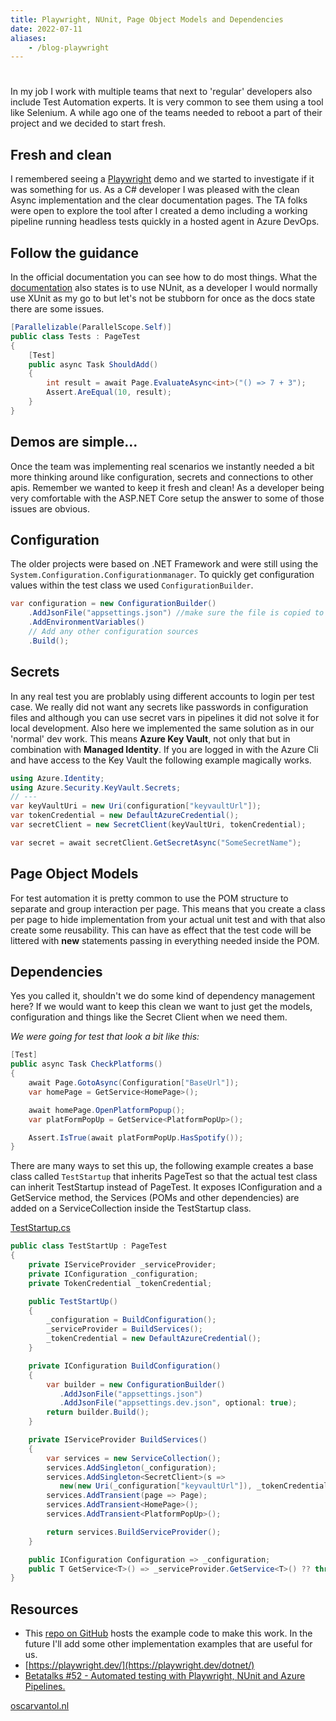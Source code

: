 ```yaml
---
title: Playwright, NUnit, Page Object Models and Dependencies
date: 2022-07-11
aliases:
    - /blog-playwright
---
```


# 

In my job I work with multiple teams that next to 'regular' developers also include Test Automation experts. It is very common to see them using a tool like Selenium. A while ago one of the teams needed to reboot a part of their project and we decided to start fresh.

## Fresh and clean
I remembered seeing a [Playwright](https://playwright.dev) demo and we started to investigate if it was something for us. As a C# developer I was pleased with the clean Async implementation and the clear documentation pages. The TA folks were open to explore the tool after I created a demo including a working pipeline running headless tests quickly in a hosted agent in Azure DevOps.

## Follow the guidance
In the official documentation you can see how to do most things. What the [documentation](https://playwright.dev/dotnet/docs/test-runners) also states is to use NUnit, as a developer I would normally use XUnit as my go to but let's not be stubborn for once as the docs state there are some issues.

```c#
[Parallelizable(ParallelScope.Self)]
public class Tests : PageTest
{
    [Test]
    public async Task ShouldAdd()
    {
        int result = await Page.EvaluateAsync<int>("() => 7 + 3");
        Assert.AreEqual(10, result);
    }
}
```

## Demos are simple...
Once the team was implementing real scenarios we instantly needed a bit more thinking around like configuration, secrets and connections to other apis. Remember we wanted to keep it fresh and clean! As a developer being very comfortable with the ASP.NET Core setup the answer to some of those issues are obvious.

## Configuration
The older projects were based on .NET Framework and were still using the ```System.Configuration.Configurationmanager```. To quickly get configuration values within the test class we used ```ConfigurationBuilder```.

```c#
var configuration = new ConfigurationBuilder()
    .AddJsonFile("appsettings.json") //make sure the file is copied to output
    .AddEnvironmentVariables()
    // Add any other configuration sources
    .Build();
```

## Secrets
In any real test you are problably using different accounts to login per test case. We really did not want any secrets like passwords in configuration files and although you can use secret vars in pipelines it did not solve it for local development. Also here we implemented the same solution as in our 'normal' dev work. This means **Azure Key Vault**, not only that but in combination with **Managed Identity**. If you are logged in with the Azure Cli and have access to the Key Vault the following example magically works.

```c#
using Azure.Identity;
using Azure.Security.KeyVault.Secrets;
// ---
var keyVaultUri = new Uri(configuration["keyvaultUrl"]);
var tokenCredential = new DefaultAzureCredential();
var secretClient = new SecretClient(keyVaultUri, tokenCredential);

var secret = await secretClient.GetSecretAsync("SomeSecretName");
```

## Page Object Models
For test automation it is pretty common to use the POM structure to separate and group interaction per page. This means that you create a class per page to hide implementation from your actual unit test and with that also create some reusability. This can have as effect that the test code will be littered with **new** statements passing in everything needed inside the POM.

## Dependencies
Yes you called it, shouldn't we do some kind of dependency management here? If we would want to keep this clean we want to just get the models, configuration and things like the Secret Client when we need them. 

*We were going for test that look a bit like this:*

```c#
[Test]
public async Task CheckPlatforms()
{
    await Page.GotoAsync(Configuration["BaseUrl"]);
    var homePage = GetService<HomePage>();

    await homePage.OpenPlatformPopup();
    var platFormPopUp = GetService<PlatformPopUp>();

    Assert.IsTrue(await platFormPopUp.HasSpotify());
}
```

There are many ways to set this up, the following example creates a base class called ```TestStartup``` that inherits PageTest so that the actual test class can inherit TestStartup instead of PageTest. It exposes IConfiguration and a GetService method, the Services (POMs and other dependencies) are added on a ServiceCollection inside the TestStartup class.

[TestStartup.cs](https://github.com/oscarvantol/playwright-nunit-di/blob/main/PlayNuDi/TestStartup.cs)
```c#
public class TestStartUp : PageTest
{
    private IServiceProvider _serviceProvider;
    private IConfiguration _configuration;
    private TokenCredential _tokenCredential;

    public TestStartUp()
    {
        _configuration = BuildConfiguration();
        _serviceProvider = BuildServices();
        _tokenCredential = new DefaultAzureCredential();
    }

    private IConfiguration BuildConfiguration()
    {
        var builder = new ConfigurationBuilder()
           .AddJsonFile("appsettings.json")
           .AddJsonFile("appsettings.dev.json", optional: true);
        return builder.Build();
    }

    private IServiceProvider BuildServices()
    {
        var services = new ServiceCollection();
        services.AddSingleton(_configuration);
        services.AddSingleton<SecretClient>(s =>
           new(new Uri(_configuration["keyvaultUrl"]), _tokenCredential));
        services.AddTransient(page => Page);
        services.AddTransient<HomePage>();
        services.AddTransient<PlatformPopUp>();

        return services.BuildServiceProvider();
    }

    public IConfiguration Configuration => _configuration;
    public T GetService<T>() => _serviceProvider.GetService<T>() ?? throw new NullReferenceException("Do not forget to register the service.");
}
```

## Resources

- This [repo on GitHub](https://github.com/oscarvantol/playwright-nunit-di) hosts the example code to make this work. In the future I'll add some other implementation examples that are useful for us.
- [https://playwright.dev/](https://playwright.dev/dotnet/)
- [Betatalks #52 - Automated testing with Playwright, NUnit and Azure Pipelines. ](https://www.youtube.com/watch?v=buORqcx9GrI)


[oscarvantol.nl](https://oscarvantol.nl) 
